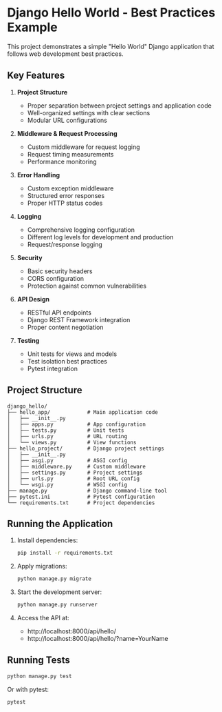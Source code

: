 # Django Hello World - Best Practices Example

This project demonstrates a simple "Hello World" Django application that follows web development best practices.

## Key Features

1. **Project Structure**
   - Proper separation between project settings and application code
   - Well-organized settings with clear sections
   - Modular URL configurations

2. **Middleware & Request Processing**
   - Custom middleware for request logging
   - Request timing measurements
   - Performance monitoring

3. **Error Handling**
   - Custom exception middleware
   - Structured error responses
   - Proper HTTP status codes

4. **Logging**
   - Comprehensive logging configuration
   - Different log levels for development and production
   - Request/response logging

5. **Security**
   - Basic security headers
   - CORS configuration
   - Protection against common vulnerabilities

6. **API Design**
   - RESTful API endpoints
   - Django REST Framework integration
   - Proper content negotiation

7. **Testing**
   - Unit tests for views and models
   - Test isolation best practices
   - Pytest integration

## Project Structure

```
django_hello/
├── hello_app/            # Main application code
│   ├── __init__.py
│   ├── apps.py           # App configuration
│   ├── tests.py          # Unit tests
│   ├── urls.py           # URL routing
│   └── views.py          # View functions
├── hello_project/        # Django project settings
│   ├── __init__.py
│   ├── asgi.py           # ASGI config
│   ├── middleware.py     # Custom middleware
│   ├── settings.py       # Project settings
│   ├── urls.py           # Root URL config
│   └── wsgi.py           # WSGI config
├── manage.py             # Django command-line tool
├── pytest.ini            # Pytest configuration
└── requirements.txt      # Project dependencies
```

## Running the Application

1. Install dependencies:
   ```bash
   pip install -r requirements.txt
   ```

2. Apply migrations:
   ```bash
   python manage.py migrate
   ```

3. Start the development server:
   ```bash
   python manage.py runserver
   ```

4. Access the API at:
   - http://localhost:8000/api/hello/
   - http://localhost:8000/api/hello/?name=YourName

## Running Tests

```bash
python manage.py test
```

Or with pytest:

```bash
pytest
```
